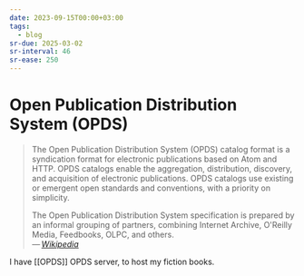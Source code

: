 ```yaml
---
date: 2023-09-15T00:00+03:00
tags:
  - blog
sr-due: 2025-03-02
sr-interval: 46
sr-ease: 250
---
```


# Open Publication Distribution System (OPDS)

> The Open Publication Distribution System (OPDS) catalog format is a
> syndication format for electronic publications based on Atom and HTTP. OPDS
> catalogs enable the aggregation, distribution, discovery, and acquisition of
> electronic publications. OPDS catalogs use existing or emergent open standards
> and conventions, with a priority on simplicity.
>
> The Open Publication Distribution System specification is prepared by an
> informal grouping of partners, combining Internet Archive, O'Reilly Media,
> Feedbooks, OLPC, and others.\
> — <cite>[Wikipedia](https://en.wikipedia.org/wiki/Open_Publication_Distribution_System)</cite>

I have [[OPDS]] OPDS server, to host my fiction books.
